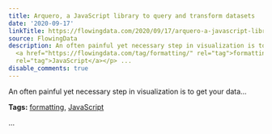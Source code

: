 ```yaml
---
title: Arquero, a JavaScript library to query and transform datasets
date: '2020-09-17'
linkTitle: https://flowingdata.com/2020/09/17/arquero-a-javascript-library-to-query-and-transform-datasets/
source: FlowingData
description: An often painful yet necessary step in visualization is to get your data&#8230;<p><strong>Tags:</strong>
  <a href="https://flowingdata.com/tag/formatting/" rel="tag">formatting</a>, <a href="https://flowingdata.com/tag/javascript/"
  rel="tag">JavaScript</a></p> ...
disable_comments: true
---
```

An often painful yet necessary step in visualization is to get your data&#8230;<p><strong>Tags:</strong> <a href="https://flowingdata.com/tag/formatting/" rel="tag">formatting</a>, <a href="https://flowingdata.com/tag/javascript/" rel="tag">JavaScript</a></p> ...